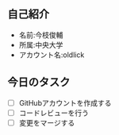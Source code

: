 ## 自己紹介
- 名前:今枝俊輔
- 所属:中央大学
- アカウント名:oldlick
## 今日のタスク
- [ ] GitHubアカウントを作成する
- [ ] コードレビューを行う
- [ ] 変更をマージする
